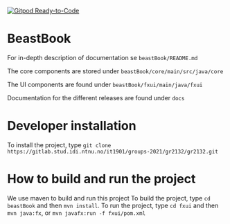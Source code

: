 [![Gitpod Ready-to-Code](https://img.shields.io/badge/Gitpod-Ready--to--Code-blue?logo=gitpod)](https://gitpod.stud.ntnu.no/#https://gitlab.stud.idi.ntnu.no/it1901/groups-2021/gr2132/gr2132)

# BeastBook

For in-depth description of documentation se `beastBook/README.md`

The core components are stored under `beastBook/core/main/src/java/core`

The UI components are found under `beastBook/fxui/main/java/fxui`

Documentation for the different releases are found under `docs`

# Developer installation
To install the project, type `git clone https://gitlab.stud.idi.ntnu.no/it1901/groups-2021/gr2132/gr2132.git`

# How to build and run the project
We use maven to build and run this project
To build the project, type `cd beastBook` and then `mvn install`.
To run the project, type `cd fxui` and then `mvn java:fx`, or `mvn javafx:run -f fxui/pom.xml`
